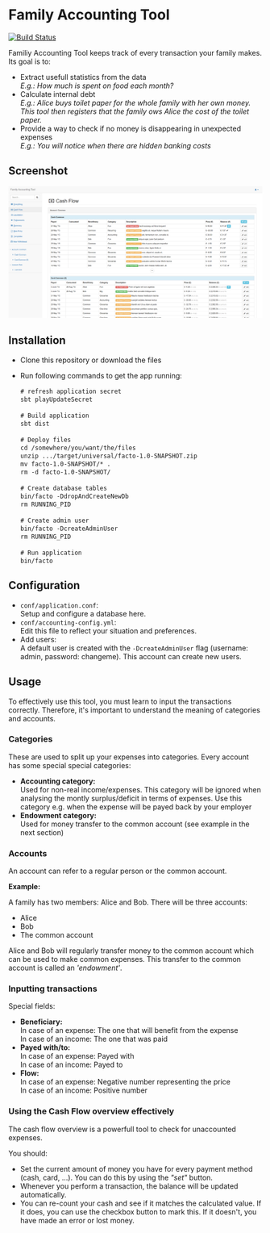 Family Accounting Tool
======================

[![Build Status](https://travis-ci.org/nymanjens/facto.svg?branch=master)](https://travis-ci.org/nymanjens/facto)

Familiy Accounting Tool keeps track of every transaction your family makes. Its goal is to:

- Extract usefull statistics from the data<br>
  _E.g.: How much is spent on food each month?_
- Calculate internal debt<br>
  _E.g.: Alice buys toilet paper for the whole family with her own money. This tool then registers
  that the family ows Alice the cost of the toilet paper._
- Provide a way to check if no money is disappearing in unexpected expenses<br>
  _E.g.: You will notice when there are hidden banking costs_

## Screenshot

![screenshot](screenshot.png "Screenshot")

## Installation

- Clone this repository or download the files
- Run following commands to get the app running:

    ```
    # refresh application secret
    sbt playUpdateSecret

    # Build application
    sbt dist

    # Deploy files
    cd /somewhere/you/want/the/files
    unzip .../target/universal/facto-1.0-SNAPSHOT.zip
    mv facto-1.0-SNAPSHOT/* .
    rm -d facto-1.0-SNAPSHOT/

    # Create database tables
    bin/facto -DdropAndCreateNewDb
    rm RUNNING_PID

    # Create admin user
    bin/facto -DcreateAdminUser
    rm RUNNING_PID

    # Run application
    bin/facto
    ```

## Configuration
- `conf/application.conf`:<br>
  Setup and configure a database here.
- `conf/accounting-config.yml`:<br>
  Edit this file to reflect your situation and preferences.
- Add users:<br>
  A default user is created with the `-DcreateAdminUser` flag (username: admin, password:
  changeme). This account can create new users.

## Usage
To effectively use this tool, you must learn to input the transactions correctly. Therefore,
it's important to understand the meaning of categories and accounts.

### Categories
These are used to split up your expenses into categories. Every account has some special
special categories:

- **Accounting category:**<br>
  Used for non-real income/expenses. This category will be ignored when analysing the montly
  surplus/deficit in terms of expenses. Use this category e.g. when the expense will be payed
  back by your employer
- **Endowment category:**<br>
  Used for money transfer to the common account (see example in the next section)

### Accounts
An account can refer to a regular person or the common account.

**Example:**

A family has two members: Alice and Bob. There will be three accounts:

- Alice
- Bob
- The common account

Alice and Bob will regularly transfer money to the common account which can be used to make
common expenses. This transfer to the common account is called an _'endowment'_.

### Inputting transactions
Special fields:

- **Beneficiary:**<br>
  In case of an expense: The one that will benefit from the expense<br>
  In case of an income: The one that was paid
- **Payed with/to:**<br>
  In case of an expense: Payed with<br>
  In case of an income: Payed to
- **Flow:**<br>
  In case of an expense: Negative number representing the price<br>
  In case of an income: Positive number

### Using the Cash Flow overview effectively
The cash flow overview is a powerfull tool to check for unaccounted expenses.

You should:

- Set the current amount of money you have for every payment method (cash, card, ...).
  You can do this by using the _"set"_ button.
- Whenever you perform a transaction, the balance will be updated automatically.
- You can re-count your cash and see if it matches the calculated value.
  If it does, you can use the checkbox button to mark this.
  If it doesn't, you have made an error or lost money.

